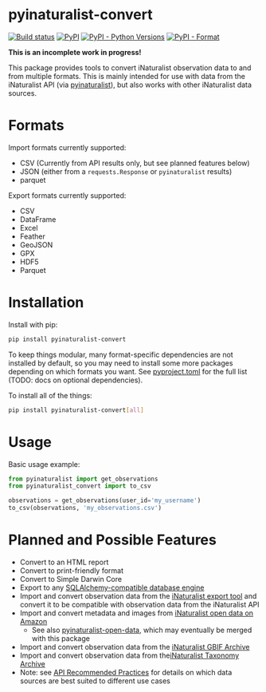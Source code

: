# pyinaturalist-convert

[![Build status](https://github.com/JWCook/pyinaturalist-convert/workflows/Build/badge.svg)](https://github.com/JWCook/pyinaturalist-convert/actions)
[![PyPI](https://img.shields.io/pypi/v/pyinaturalist-convert?color=blue)](https://pypi.org/project/pyinaturalist-convert)
[![PyPI - Python Versions](https://img.shields.io/pypi/pyversions/pyinaturalist-convert)](https://pypi.org/project/pyinaturalist-convert)
[![PyPI - Format](https://img.shields.io/pypi/format/pyinaturalist-convert?color=blue)](https://pypi.org/project/pyinaturalist-convert)

**This is an incomplete work in progress!**

This package provides tools to convert iNaturalist observation data to and from multiple formats.
This is mainly intended for use with data from the iNaturalist API
(via [pyinaturalist](https://github.com/JWCook/pyinaturalist)), but also works with other
iNaturalist data sources.

# Formats

Import formats currently supported:
* CSV (Currently from API results only, but see planned features below)
* JSON (either from a `requests.Response` or `pyinaturalist` results)
* parquet

Export formats currently supported:
* CSV
* DataFrame
* Excel
* Feather
* GeoJSON
* GPX
* HDF5
* Parquet


# Installation

Install with pip:
```bash
pip install pyinaturalist-convert
```

To keep things modular, many format-specific dependencies are not installed by default, so you may need to install some
more packages depending on which formats you want. See
[pyproject.toml]([pyproject.toml](https://github.com/JWCook/pyinaturalist-convert/blob/7098c05a513ddfbc254a446aeec1dfcfa83e92ff/pyproject.toml#L44-L50))
for the full list (TODO: docs on optional dependencies).

To install all of the things:
```bash
pip install pyinaturalist-convert[all]
```

# Usage

Basic usage example:
```python
from pyinaturalist import get_observations
from pyinaturalist_convert import to_csv

observations = get_observations(user_id='my_username')
to_csv(observations, 'my_observations.csv')
```

# Planned and Possible Features

* Convert to an HTML report
* Convert to print-friendly format
* Convert to Simple Darwin Core
* Export to any [SQLAlchemy-compatible database engine](https://docs.sqlalchemy.org/en/14/core/engines.html#supported-databases)
* Import and convert observation data from the [iNaturalist export tool](https://www.inaturalist.org/observations/export) and convert it to be compatible with observation data from the iNaturalist API
* Import and convert metadata and images from [iNaturalist open data on Amazon]()
    * See also [pyinaturalist-open-data](https://github.com/JWCook/pyinaturalist-open-data), which may eventually be merged with this package
* Import and convert observation data from the [iNaturalist GBIF Archive](https://www.inaturalist.org/pages/developers)
* Import and convert observation data from the[iNaturalist Taxonomy Archive](https://www.inaturalist.org/pages/developers)
* Note: see [API Recommended Practices](https://www.inaturalist.org/pages/api+recommended+practices)
  for details on which data sources are best suited to different use cases
